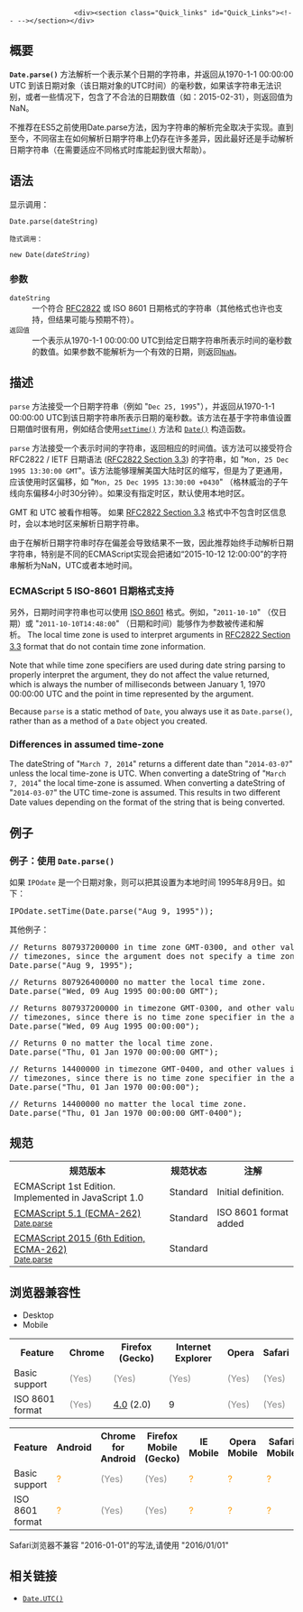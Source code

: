 
                
                  
                    <div><section class="Quick_links" id="Quick_Links"><!-- --></section></div>

<h2 name="Summary" id="Summary">&#x6982;&#x8981;</h2>

<p><code><strong>Date.parse()</strong></code> &#x65B9;&#x6CD5;&#x89E3;&#x6790;&#x4E00;&#x4E2A;&#x8868;&#x793A;&#x67D0;&#x4E2A;&#x65E5;&#x671F;&#x7684;&#x5B57;&#x7B26;&#x4E32;&#xFF0C;&#x5E76;&#x8FD4;&#x56DE;&#x4ECE;1970-1-1 00:00:00 UTC &#x5230;&#x8BE5;&#x65E5;&#x671F;&#x5BF9;&#x8C61;&#xFF08;&#x8BE5;&#x65E5;&#x671F;&#x5BF9;&#x8C61;&#x7684;UTC&#x65F6;&#x95F4;&#xFF09;&#x7684;&#x6BEB;&#x79D2;&#x6570;&#xFF0C;&#x5982;&#x679C;&#x8BE5;&#x5B57;&#x7B26;&#x4E32;&#x65E0;&#x6CD5;&#x8BC6;&#x522B;&#xFF0C;&#x6216;&#x8005;&#x4E00;&#x4E9B;&#x60C5;&#x51B5;&#x4E0B;&#xFF0C;&#x5305;&#x542B;&#x4E86;&#x4E0D;&#x5408;&#x6CD5;&#x7684;&#x65E5;&#x671F;&#x6570;&#x503C;&#xFF08;&#x5982;&#xFF1A;2015-02-31&#xFF09;&#xFF0C;&#x5219;&#x8FD4;&#x56DE;&#x503C;&#x4E3A;NaN&#x3002;</p>

<p>&#x4E0D;&#x63A8;&#x8350;&#x5728;ES5&#x4E4B;&#x524D;&#x4F7F;&#x7528;Date.parse&#x65B9;&#x6CD5;&#xFF0C;&#x56E0;&#x4E3A;&#x5B57;&#x7B26;&#x4E32;&#x7684;&#x89E3;&#x6790;&#x5B8C;&#x5168;&#x53D6;&#x51B3;&#x4E8E;&#x5B9E;&#x73B0;&#x3002;&#x76F4;&#x5230;&#x81F3;&#x4ECA;&#xFF0C;&#x4E0D;&#x540C;&#x5BBF;&#x4E3B;&#x5728;&#x5982;&#x4F55;&#x89E3;&#x6790;&#x65E5;&#x671F;&#x5B57;&#x7B26;&#x4E32;&#x4E0A;&#x4ECD;&#x5B58;&#x5728;&#x8BB8;&#x591A;&#x5DEE;&#x5F02;&#xFF0C;&#x56E0;&#x6B64;&#x6700;&#x597D;&#x8FD8;&#x662F;&#x624B;&#x52A8;&#x89E3;&#x6790;&#x65E5;&#x671F;&#x5B57;&#x7B26;&#x4E32;&#xFF08;&#x5728;&#x9700;&#x8981;&#x9002;&#x5E94;&#x4E0D;&#x540C;&#x683C;&#x5F0F;&#x65F6;&#x5E93;&#x80FD;&#x8D77;&#x5230;&#x5F88;&#x5927;&#x5E2E;&#x52A9;&#xFF09;&#x3002; &#xA0; &#xA0;&#xA0;</p>

<h2 name="Syntax" id="Syntax">&#x8BED;&#x6CD5;</h2>

<p>&#x663E;&#x793A;&#x8C03;&#x7528;&#xFF1A;</p>

<pre class="syntaxbox"><code>Date.parse(dateString)</code></pre>

<p><code>&#x9690;&#x5F0F;&#x8C03;&#x7528;&#xFF1A;</code></p>

<pre class="syntaxbox"><code>new Date(<var>dateString</var>)</code>
</pre>

<h3 name="Parameters" id="Parameters">&#x53C2;&#x6570;</h3>

<dl>
 <dt><code>dateString</code></dt>
 <dd>&#x4E00;&#x4E2A;&#x7B26;&#x5408;&#xA0;<a title="http://tools.ietf.org/html/rfc2822#page-14" href="http://tools.ietf.org/html/rfc2822#page-14" class="external">RFC2822</a>&#xA0;&#x6216; ISO 8601 &#x65E5;&#x671F;&#x683C;&#x5F0F;&#x7684;&#x5B57;&#x7B26;&#x4E32;&#xFF08;&#x5176;&#x4ED6;&#x683C;&#x5F0F;&#x4E5F;&#x8BB8;&#x4E5F;&#x652F;&#x6301;&#xFF0C;&#x4F46;&#x7ED3;&#x679C;&#x53EF;&#x80FD;&#x4E0E;&#x9884;&#x671F;&#x4E0D;&#x7B26;&#xFF09;&#x3002;</dd>
 <dt><code>&#x8FD4;&#x56DE;&#x503C;</code></dt>
 <dd>&#x4E00;&#x4E2A;&#x8868;&#x793A;&#x4ECE;1970-1-1 00:00:00 UTC&#x5230;&#x7ED9;&#x5B9A;&#x65E5;&#x671F;&#x5B57;&#x7B26;&#x4E32;&#x6240;&#x8868;&#x793A;&#x65F6;&#x95F4;&#x7684;&#x6BEB;&#x79D2;&#x6570;&#x7684;&#x6570;&#x503C;&#x3002;&#x5982;&#x679C;&#x53C2;&#x6570;&#x4E0D;&#x80FD;&#x89E3;&#x6790;&#x4E3A;&#x4E00;&#x4E2A;&#x6709;&#x6548;&#x7684;&#x65E5;&#x671F;&#xFF0C;&#x5219;&#x8FD4;&#x56DE;<a title="&#x5168;&#x5C40;&#x5C5E;&#x6027; NaN &#x8868;&#x793A; Not-A-Number &#x7684;&#x503C;&#x3002;" href="/zh-CN/docs/Web/JavaScript/Reference/Global_Objects/NaN"><code>NaN</code></a>&#x3002;</dd>
</dl>

<h2 name="Description" id="Description">&#x63CF;&#x8FF0;</h2>

<p><code>parse</code> &#x65B9;&#x6CD5;&#x63A5;&#x53D7;&#x4E00;&#x4E2A;&#x65E5;&#x671F;&#x5B57;&#x7B26;&#x4E32;&#xFF08;&#x4F8B;&#x5982; &quot;<code>Dec 25, 1995</code>&quot;&#xFF09;&#xFF0C;&#x5E76;&#x8FD4;&#x56DE;&#x4ECE;1970-1-1 00:00:00 UTC&#x5230;&#x8BE5;&#x65E5;&#x671F;&#x5B57;&#x7B26;&#x4E32;&#x6240;&#x8868;&#x793A;&#x65E5;&#x671F;&#x7684;&#x6BEB;&#x79D2;&#x6570;&#x3002;&#x8BE5;&#x65B9;&#x6CD5;&#x5728;&#x57FA;&#x4E8E;&#x5B57;&#x7B26;&#x4E32;&#x503C;&#x8BBE;&#x7F6E;&#x65E5;&#x671F;&#x503C;&#x65F6;&#x5F88;&#x6709;&#x7528;&#xFF0C;&#x4F8B;&#x5982;&#x7ED3;&#x5408;&#x4F7F;&#x7528;<a title="setTime() &#x65B9;&#x6CD5;&#x4EE5;&#x4E00;&#x4E2A;&#x8868;&#x793A;&#x4ECE;1970-1-1 00:00:00 UTC&#x8BA1;&#x65F6;&#x7684;&#x6BEB;&#x79D2;&#x6570;&#x4E3A;&#x6765;&#x4E3A;&#xA0;Date &#x5BF9;&#x8C61;&#x8BBE;&#x7F6E;&#x65F6;&#x95F4;&#x3002;" href="/zh-CN/docs/Web/JavaScript/Reference/Global_Objects/Date/setTime"><code>setTime()</code></a> &#x65B9;&#x6CD5;&#x548C; <a title="&#x521B;&#x5EFA;&#xA0;Date &#x5B9E;&#x4F8B;&#x7528;&#x6765;&#x5904;&#x7406;&#x65E5;&#x671F;&#x548C;&#x65F6;&#x95F4;&#x3002;Date &#x5BF9;&#x8C61;&#x57FA;&#x4E8E;1970&#x5E74;1&#x6708;1&#x65E5;&#xFF08;&#x4E16;&#x754C;&#x6807;&#x51C6;&#x65F6;&#x95F4;&#xFF09;&#x8D77;&#x7684;&#x6BEB;&#x79D2;&#x6570;&#x3002;" href="/zh-CN/docs/Web/JavaScript/Reference/Global_Objects/Date"><code>Date()</code></a> &#x6784;&#x9020;&#x51FD;&#x6570;&#x3002;</p>

<p><code>parse</code> &#x65B9;&#x6CD5;&#x63A5;&#x53D7;&#x4E00;&#x4E2A;&#x8868;&#x793A;&#x65F6;&#x95F4;&#x7684;&#x5B57;&#x7B26;&#x4E32;&#xFF0C;&#x8FD4;&#x56DE;&#x76F8;&#x5E94;&#x7684;&#x65F6;&#x95F4;&#x503C;&#x3002;&#x8BE5;&#x65B9;&#x6CD5;&#x53EF;&#x4EE5;&#x63A5;&#x53D7;&#x7B26;&#x5408; RFC2822 / IETF &#x65E5;&#x671F;&#x8BED;&#x6CD5; (<a title="http://tools.ietf.org/html/rfc2822#page-14" href="http://tools.ietf.org/html/rfc2822#page-14" class="external">RFC2822 Section 3.3</a>) &#x7684;&#x5B57;&#x7B26;&#x4E32;&#xFF0C;&#x5982; &quot;<code>Mon, 25 Dec 1995 13:30:00 GMT</code>&quot;&#x3002;&#x8BE5;&#x65B9;&#x6CD5;&#x80FD;&#x591F;&#x7406;&#x89E3;&#x7F8E;&#x56FD;&#x5927;&#x9646;&#x65F6;&#x533A;&#x7684;&#x7F29;&#x5199;&#xFF0C;&#x4F46;&#x662F;&#x4E3A;&#x4E86;&#x66F4;&#x901A;&#x7528;&#xFF0C;&#x5E94;&#x8BE5;&#x4F7F;&#x7528;&#x65F6;&#x533A;&#x504F;&#x79FB;&#xFF0C;&#x5982; &quot;<code>Mon, 25 Dec 1995 13:30:00 +0430</code>&quot; &#xFF08;&#x683C;&#x6797;&#x5A01;&#x6CBB;&#x7684;&#x5B50;&#x5348;&#x7EBF;&#x5411;&#x4E1C;&#x504F;&#x79FB;4&#x5C0F;&#x65F6;30&#x5206;&#x949F;&#xFF09;&#x3002;&#x5982;&#x679C;&#x6CA1;&#x6709;&#x6307;&#x5B9A;&#x65F6;&#x533A;&#xFF0C;&#x9ED8;&#x8BA4;&#x4F7F;&#x7528;&#x672C;&#x5730;&#x65F6;&#x533A;&#x3002;</p>

<p>GMT &#x548C; UTC &#x88AB;&#x770B;&#x4F5C;&#x76F8;&#x7B49;&#x3002; &#x5982;&#x679C; <a title="http://tools.ietf.org/html/rfc2822#page-14" href="http://tools.ietf.org/html/rfc2822#page-14" class="external">RFC2822 Section 3.3</a> &#x683C;&#x5F0F;&#x4E2D;&#x4E0D;&#x5305;&#x542B;&#x65F6;&#x533A;&#x4FE1;&#x606F;&#x65F6;&#xFF0C;&#x4F1A;&#x4EE5;&#x672C;&#x5730;&#x65F6;&#x533A;&#x6765;&#x89E3;&#x6790;&#x65E5;&#x671F;&#x5B57;&#x7B26;&#x4E32;&#x3002;</p>

<p>&#x7531;&#x4E8E;&#x5728;&#x89E3;&#x6790;&#x65E5;&#x671F;&#x5B57;&#x7B26;&#x4E32;&#x65F6;&#x5B58;&#x5728;&#x504F;&#x5DEE;&#x4F1A;&#x5BFC;&#x81F4;&#x7ED3;&#x679C;&#x4E0D;&#x4E00;&#x81F4;&#xFF0C;&#x56E0;&#x6B64;&#x63A8;&#x8350;&#x59CB;&#x7EC8;&#x624B;&#x52A8;&#x89E3;&#x6790;&#x65E5;&#x671F;&#x5B57;&#x7B26;&#x4E32;&#xFF0C;&#x7279;&#x522B;&#x662F;&#x4E0D;&#x540C;&#x7684;ECMAScript&#x5B9E;&#x73B0;&#x4F1A;&#x628A;&#x8BF8;&#x5982;&#x201C;2015-10-12 12:00:00&#x201D;&#x7684;&#x5B57;&#x7B26;&#x4E32;&#x89E3;&#x6790;&#x4E3A;NaN&#xFF0C;UTC&#x6216;&#x8005;&#x672C;&#x5730;&#x65F6;&#x95F4;&#x3002;</p>

<h3 id="ECMAScript_5_ISO-8601_&#x65E5;&#x671F;&#x683C;&#x5F0F;&#x652F;&#x6301;">ECMAScript 5 <span class="caps">ISO</span>-8601 &#x65E5;&#x671F;&#x683C;&#x5F0F;&#x652F;&#x6301;</h3>

<p>&#x53E6;&#x5916;&#xFF0C;&#x65E5;&#x671F;&#x65F6;&#x95F4;&#x5B57;&#x7B26;&#x4E32;&#x4E5F;&#x53EF;&#x4EE5;&#x4F7F;&#x7528;&#xA0;<a title="http://www.w3.org/TR/NOTE-datetime" href="http://www.w3.org/TR/NOTE-datetime" class="external">ISO 8601</a>&#xA0;&#x683C;&#x5F0F;&#x3002;&#x4F8B;&#x5982;&#xFF0C;&quot;<code>2011-10-10</code>&quot; &#xFF08;&#x4EC5;&#x65E5;&#x671F;&#xFF09;&#x6216; &quot;<code>2011-10-10T14:48:00</code>&quot; &#xFF08;&#x65E5;&#x671F;&#x548C;&#x65F6;&#x95F4;&#xFF09;&#x80FD;&#x591F;&#x4F5C;&#x4E3A;&#x53C2;&#x6570;&#x88AB;&#x4F20;&#x9012;&#x548C;&#x89E3;&#x6790;&#x3002;&#xA0;<span style="line-height: 1.5;">The local time zone is used to interpret arguments in&#xA0;</span><a title="http://tools.ietf.org/html/rfc2822#page-14" style="line-height: 1.5; white-space: pre-line;" href="http://tools.ietf.org/html/rfc2822#page-14" class="external-icon external">RFC2822 Section 3.3</a><span style="line-height: 1.5;">&#xA0;format that do not contain time zone information.</span></p>

<p>Note that while time zone specifiers are used during date string parsing to properly interpret the argument, they do not affect the value returned, which is always the number of milliseconds between January 1, 1970 00:00:00 UTC and the point in time represented by the argument.</p>

<p>Because <code>parse</code> is a static method of <code>Date</code>, you always use it as <code>Date.parse()</code>, rather than as a method of a <code>Date</code> object you created.</p>

<h3 name="Differences in assumed time-zone" id="Differences in assumed time-zone">Differences in assumed time-zone</h3>

<p>The dateString of &quot;<code>March 7, 2014</code>&quot; returns a different date than &quot;<code>2014-03-07</code>&quot; unless the local time-zone is UTC. When converting a dateString of &quot;<code>March 7, 2014</code>&quot; the local time-zone is assumed. When converting a dateString of &quot;<code>2014-03-07</code>&quot; the UTC time-zone is assumed. This results in two different Date values depending on the format of the string that is being converted.</p>

<h2 name="Examples" id="Examples">&#x4F8B;&#x5B50;</h2>

<h3 name="Example:_Using_parse" id="Example:_Using_parse">&#x4F8B;&#x5B50;&#xFF1A;&#x4F7F;&#x7528;&#xA0;<code>Date.parse()</code></h3>

<p>&#x5982;&#x679C; <code>IPOdate</code>&#xA0;&#x662F;&#x4E00;&#x4E2A;&#x65E5;&#x671F;&#x5BF9;&#x8C61;&#xFF0C;&#x5219;&#x53EF;&#x4EE5;&#x628A;&#x5176;&#x8BBE;&#x7F6E;&#x4E3A;&#x672C;&#x5730;&#x65F6;&#x95F4; 1995&#x5E74;8&#x6708;9&#x65E5;&#x3002;&#x5982;&#x4E0B;&#xFF1A;</p>

<pre class="brush: js">IPOdate.setTime(Date.parse(&quot;Aug 9, 1995&quot;));
</pre>

<p>&#x5176;&#x4ED6;&#x4F8B;&#x5B50;&#xFF1A;</p>

<pre class="brush: js">// Returns 807937200000 in time zone GMT-0300, and other values in other
// timezones, since the argument does not specify a time zone.
Date.parse(&quot;Aug 9, 1995&quot;);
</pre>

<pre class="brush: js">// Returns 807926400000 no matter the local time zone.
Date.parse(&quot;Wed, 09 Aug 1995 00:00:00 GMT&quot;);
</pre>

<pre class="brush: js">// Returns 807937200000 in timezone GMT-0300, and other values in other
// timezones, since there is no time zone specifier in the argument.
Date.parse(&quot;Wed, 09 Aug 1995 00:00:00&quot;);
</pre>

<pre class="brush: js">// Returns 0 no matter the local time zone.
Date.parse(&quot;Thu, 01 Jan 1970 00:00:00 GMT&quot;);
</pre>

<pre class="brush: js">// Returns 14400000 in timezone GMT-0400, and other values in other 
// timezones, since there is no time zone specifier in the argument.
Date.parse(&quot;Thu, 01 Jan 1970 00:00:00&quot;);
</pre>

<pre class="brush: js">// Returns 14400000 no matter the local time zone.
Date.parse(&quot;Thu, 01 Jan 1970 00:00:00 GMT-0400&quot;);
</pre>

<h2 id="&#x89C4;&#x8303;">&#x89C4;&#x8303;</h2>

<table class="standard-table">
 <tbody>
  <tr>
   <th scope="col">&#x89C4;&#x8303;&#x7248;&#x672C;</th>
   <th scope="col">&#x89C4;&#x8303;&#x72B6;&#x6001;</th>
   <th scope="col">&#x6CE8;&#x89E3;</th>
  </tr>
  <tr>
   <td>ECMAScript 1st Edition. Implemented in JavaScript 1.0</td>
   <td>Standard</td>
   <td>Initial definition.</td>
  </tr>
  <tr>
   <td><a lang="en" hreflang="en" href="http://www.ecma-international.org/ecma-262/5.1/#sec-15.9.4.2" class="external">ECMAScript 5.1 (ECMA-262)<br><small lang="zh-CN">Date.parse</small></a></td>
   <td><span class="spec-Standard">Standard</span></td>
   <td>ISO 8601 format added</td>
  </tr>
  <tr>
   <td><a lang="en" hreflang="en" href="http://www.ecma-international.org/ecma-262/6.0/#sec-date.parse" class="external">ECMAScript 2015 (6th Edition, ECMA-262)<br><small lang="zh-CN">Date.parse</small></a></td>
   <td><span class="spec-Standard">Standard</span></td>
   <td>&#xA0;</td>
  </tr>
 </tbody>
</table>

<h2 id="&#x6D4F;&#x89C8;&#x5668;&#x517C;&#x5BB9;&#x6027;">&#x6D4F;&#x89C8;&#x5668;&#x517C;&#x5BB9;&#x6027;</h2>

<p></p><div class="htab"> 
    <a name="AutoCompatibilityTable" id="AutoCompatibilityTable"></a> 
    <ul> 
        <li class="selected"><a>Desktop</a></li> 
        <li><a>Mobile</a></li> 
    </ul> 
</div><p></p>

<div id="compat-desktop">
<table class="compat-table">
 <tbody>
  <tr>
   <th>Feature</th>
   <th>Chrome</th>
   <th>Firefox (Gecko)</th>
   <th>Internet Explorer</th>
   <th>Opera</th>
   <th>Safari</th>
  </tr>
  <tr>
   <td>Basic support</td>
   <td><span title="Please update this with the earliest version of support." style="color: #888;">(Yes)</span></td>
   <td><span title="Please update this with the earliest version of support." style="color: #888;">(Yes)</span></td>
   <td><span title="Please update this with the earliest version of support." style="color: #888;">(Yes)</span></td>
   <td><span title="Please update this with the earliest version of support." style="color: #888;">(Yes)</span></td>
   <td><span title="Please update this with the earliest version of support." style="color: #888;">(Yes)</span></td>
  </tr>
  <tr>
   <td>ISO 8601 format</td>
   <td><span title="Please update this with the earliest version of support." style="color: #888;">(Yes)</span></td>
   <td><a title="Released on 2011-03-22." href="/en-US/Firefox/Releases/4">4.0</a> (2.0)</td>
   <td>9</td>
   <td><span title="Please update this with the earliest version of support." style="color: #888;">(Yes)</span></td>
   <td><span title="Please update this with the earliest version of support." style="color: #888;">(Yes)</span></td>
  </tr>
 </tbody>
</table>
</div>

<div id="compat-mobile">
<table class="compat-table">
 <tbody>
  <tr>
   <th>Feature</th>
   <th>Android</th>
   <th>Chrome for Android</th>
   <th>Firefox Mobile (Gecko)</th>
   <th>IE Mobile</th>
   <th>Opera Mobile</th>
   <th>Safari Mobile</th>
  </tr>
  <tr>
   <td>Basic support</td>
   <td><span title="Compatibility unknown; please update this." style="color: rgb(255, 153, 0);">?</span></td>
   <td><span title="Please update this with the earliest version of support." style="color: #888;">(Yes)</span></td>
   <td><span title="Please update this with the earliest version of support." style="color: #888;">(Yes)</span></td>
   <td><span title="Compatibility unknown; please update this." style="color: rgb(255, 153, 0);">?</span></td>
   <td><span title="Compatibility unknown; please update this." style="color: rgb(255, 153, 0);">?</span></td>
   <td><span title="Compatibility unknown; please update this." style="color: rgb(255, 153, 0);">?</span></td>
  </tr>
  <tr>
   <td>ISO 8601 format</td>
   <td><span title="Compatibility unknown; please update this." style="color: rgb(255, 153, 0);">?</span></td>
   <td><span title="Please update this with the earliest version of support." style="color: #888;">(Yes)</span></td>
   <td><span title="Please update this with the earliest version of support." style="color: #888;">(Yes)</span></td>
   <td><span title="Compatibility unknown; please update this." style="color: rgb(255, 153, 0);">?</span></td>
   <td><span title="Compatibility unknown; please update this." style="color: rgb(255, 153, 0);">?</span></td>
   <td><span title="Compatibility unknown; please update this." style="color: rgb(255, 153, 0);">?</span></td>
  </tr>
 </tbody>
</table>
</div>

<div class="warning">
<p>Safari&#x6D4F;&#x89C8;&#x5668;&#x4E0D;&#x517C;&#x5BB9; &quot;2016-01-01&quot;&#x7684;&#x5199;&#x6CD5;,&#x8BF7;&#x4F7F;&#x7528; &quot;2016/01/01&quot;</p>
</div>

<h2 name="See_also" id="See_also">&#x76F8;&#x5173;&#x94FE;&#x63A5;</h2>

<ul>
 <li><a title="Date.UTC() &#x65B9;&#x6CD5;&#x63A5;&#x53D7;&#x7684;&#x53C2;&#x6570;&#x540C;&#x65E5;&#x671F;&#x6784;&#x9020;&#x51FD;&#x6570;&#x63A5;&#x53D7;&#x6700;&#x591A;&#x53C2;&#x6570;&#x65F6;&#x4E00;&#x6837;&#xFF0C;&#x8FD4;&#x56DE;&#x4ECE;1970-1-1 00:00:00 UTC&#x5230;&#x6307;&#x5B9A;&#x65E5;&#x671F;&#x7684;&#x7684;&#x6BEB;&#x79D2;&#x6570;&#x3002;" href="/zh-CN/docs/Web/JavaScript/Reference/Global_Objects/Date/UTC"><code>Date.UTC()</code></a></li>
</ul>
                  
                
              